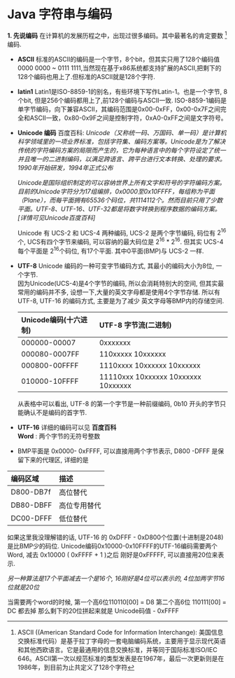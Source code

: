 # Java 字符串与编码
__1. 先说编码__
在计算机的发展历程之中，出现过很多编码。其中最著名的肯定要数   [^ASCII]编码.
- __ASCII__
  标准的ASCII的编码是一个字节，8个bit，但其实只用了128个编码值0000 0000 ~ 0111 1111,当然现在基于x86系统都支持扩展的ASCII,把剩下的128个编码也用上了.但标准的ASCII就是128个字符.


- __latin1__
Latin1是ISO-8859-1的别名，有些环境下写作Latin-1。也是一个字节, 8个bit, 但是256个编码都用上了,前128个编码与ASCII一致. ISO-8859-1编码是单字节编码，向下兼容ASCII，其编码范围是0x00-0xFF，0x00-0x7F之间完全和ASCII一致，0x80-0x9F之间是控制字符，0xA0-0xFF之间是文字符号。

- __Unicode 编码__
  百度百科: _Unicode（又称统一码、万国码、单一码）是计算机科学领域里的一项业界标准，包括字符集、编码方案等。Unicode是为了解决传统的字符编码方案的局限而产生的，它为每种语言中的每个字符设定了统一并且唯一的二进制编码，以满足跨语言、跨平台进行文本转换、处理的要求。1990年开始研发，1994年正式公布_


  _Unicode是国际组织制定的可以容纳世界上所有文字和符号的字符编码方案。目前的Unicode字符分为17组编排，0x0000至0x10FFFF，每组称为平面（Plane），而每平面拥有65536个码位，共1114112个。然而目前只用了少数平面。UTF-8、UTF-16、UTF-32都是将数字转换到程序数据的编码方案。_
    _[详情可见Unicode百度百科]_

    Unicode 有 UCS-2 和 UCS-4 两种编码, UCS-2 是两个字节编码, 码位有
     $2^{16}$个, UCS有四个字节来编码, 可以容纳的最大码位是 $2^{16}$ * $2^{16}$. 但其实 UCS-4 每个平面是 $2^{16}$个码位, 有17个平面. 其中0平面(BMP)与 UCS-2 一样.

 - __UTF-8__
   Unicode 编码的一种可变字节编码方式, 其最小的编码大小为8位, 一个字节.  
   因为Unicode(UCS-4)是4个字节的编码, 所以会消耗特别大的空间, 但其实最常用的编码并不多, 设想一下,大量的英文字母都是使用4个字节存储. 所以有UTF-8, UTF-16 的编码方式, 主要是为了减少 英文字母等BMP内的存储空间.

   | Unicode编码(十六进制) | UTF-8 字节流(二进制) |
   | :------------------------ | :---------------------- |
   | 000000-00007 | 0xxxxxxx |
   | 000080-0007FF | 110xxxxx 10xxxxxx |
   | 000800-00FFFF | 1110xxxx 10xxxxxx 10xxxxxx |
   | 010000-10FFFF | 11110xxx 10xxxxxx 10xxxxxx 10xxxxxx |

    从表格中可以看出, UTF-8 的第一个字节是一种前缀编码, 0b10 开头的字节只能确认不是编码的首字节.
 - __UTF-16__
 详细的编码可以见 __百度百科__  
 __Word__ : 两个字节的无符号整数
 - BMP平面是 0x0000- 0xFFFF, 可以直接用两个字节表示, D800 -DFFF 是保留下来的代理区, 详细的是

 |编码区域 | 描述 |
 | :----------- | :--------- |
 | D800-DB7f | 高位替代 |
 | DB80-DBFF | 高位专用替代 |
 | DC00-DFFF | 低位替代 |

 如果这里我没理解错的话, UTF-16 的 0xDFFF - 0xD800个位置(十进制是2048)是比BMP少的码位.
Unicode编码0x10000-0x10FFFF的UTF-16编码需要两个Word, 减去 0x10000 ( 0xFFFF + 1 )之后 刚好是0xFFFFF, 可以直接用20位来表示.

_另一种算法是17个平面减去一个是16个, 16刚好是4位可以表示的, 4位加两字节16位就是20位_

当需要两个word的时候,
    第一个高6位110110[00] = D8
    第二个高6位 110111[00] = DC
都去掉 那么剩下的20位拼起来就是 Unicode码值 - 0xFFFF

[^ASCII]: ASCII ((American Standard Code for Information Interchange):
 美国信息交换标准代码）是基于拉丁字母的一套电脑编码系统，主要用于显示现代英语和其他西欧语言。它是最通用的信息交换标准，并等同于国际标准ISO/IEC 646。ASCII第一次以规范标准的类型发表是在1967年，最后一次更新则是在1986年，到目前为止共定义了128个字符